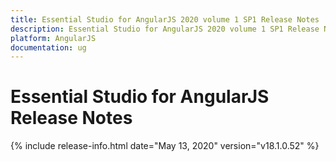 ```yaml
---
title: Essential Studio for AngularJS 2020 volume 1 SP1 Release Notes  
description: Essential Studio for AngularJS 2020 volume 1 SP1 Release Notes  
platform: AngularJS
documentation: ug
---
```


# Essential Studio for AngularJS  Release Notes  

{% include release-info.html date="May 13, 2020"  version="v18.1.0.52" %} 






